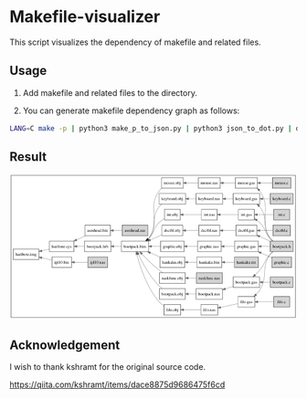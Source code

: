# Makefile-visualizer
This script visualizes the dependency of makefile and related files.

## Usage

1. Add makefile and related files to the directory.

2. You can generate makefile dependency graph as follows:

```bash
LANG=C make -p | python3 make_p_to_json.py | python3 json_to_dot.py | dot -Tpdf >| workflow.pdf
```

## Result
![result](result.png "result of makefile for hariboteOS") 

## Acknowledgement

I wish to thank kshramt for the original source code.

https://qiita.com/kshramt/items/dace8875d9686475f6cd

